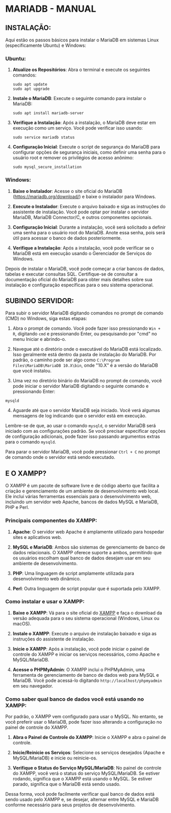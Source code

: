 # MARIADB - MANUAL
## INSTALAÇÃO:
Aqui estão os passos básicos para instalar o MariaDB em sistemas Linux (especificamente Ubuntu) e Windows:

### Ubuntu:
1. **Atualize os Repositórios**:
   Abra o terminal e execute os seguintes comandos:
   ```
   sudo apt update
   sudo apt upgrade
   ```

2. **Instale o MariaDB**:
   Execute o seguinte comando para instalar o MariaDB:
   ```
   sudo apt install mariadb-server
   ```

3. **Verifique a Instalação**:
   Após a instalação, o MariaDB deve estar em execução como um serviço. Você pode verificar isso usando:
   ```
   sudo service mariadb status
   ```

4. **Configuração Inicial**:
   Execute o script de segurança do MariaDB para configurar opções de segurança iniciais, como definir uma senha para o usuário root e remover os privilégios de acesso anônimo:
   ```
   sudo mysql_secure_installation
   ```

### Windows:
1. **Baixe o Instalador**:
   Acesse o site oficial do MariaDB (https://mariadb.org/download/) e baixe o instalador para Windows.

2. **Execute o Instalador**:
   Execute o arquivo baixado e siga as instruções do assistente de instalação. Você pode optar por instalar o servidor MariaDB, MariaDB Connector/C, e outros componentes opcionais.

3. **Configuração Inicial**:
   Durante a instalação, você será solicitado a definir uma senha para o usuário root do MariaDB. Anote essa senha, pois será útil para acessar o banco de dados posteriormente.

4. **Verifique a Instalação**:
   Após a instalação, você pode verificar se o MariaDB está em execução usando o Gerenciador de Serviços do Windows.

Depois de instalar o MariaDB, você pode começar a criar bancos de dados, tabelas e executar consultas SQL. Certifique-se de consultar a documentação oficial do MariaDB para obter mais detalhes sobre sua instalação e configuração específicas para o seu sistema operacional.

## SUBINDO SERVIDOR:
Para subir o servidor MariaDB digitando comandos no prompt de comando (CMD) no Windows, siga estas etapas:

1. Abra o prompt de comando. Você pode fazer isso pressionando `Win + R`, digitando `cmd` e pressionando Enter, ou pesquisando por "cmd" no menu Iniciar e abrindo-o.

2. Navegue até o diretório onde o executável do MariaDB está localizado. Isso geralmente está dentro da pasta de instalação do MariaDB. Por padrão, o caminho pode ser algo como `C:\Program Files\MariaDB\MariaDB 10.X\bin`, onde "10.X" é a versão do MariaDB que você instalou.

3. Uma vez no diretório binário do MariaDB no prompt de comando, você pode iniciar o servidor MariaDB digitando o seguinte comando e pressionando Enter:

```
mysqld
```

4. Aguarde até que o servidor MariaDB seja iniciado. Você verá algumas mensagens de log indicando que o servidor está em execução.

Lembre-se de que, ao usar o comando `mysqld`, o servidor MariaDB será iniciado com as configurações padrão. Se você precisar especificar opções de configuração adicionais, pode fazer isso passando argumentos extras para o comando `mysqld`.

Para parar o servidor MariaDB, você pode pressionar `Ctrl + C` no prompt de comando onde o servidor está sendo executado.

## E O XAMPP?
O XAMPP é um pacote de software livre e de código aberto que facilita a criação e gerenciamento de um ambiente de desenvolvimento web local. Ele inclui várias ferramentas essenciais para o desenvolvimento web, incluindo um servidor web Apache, bancos de dados MySQL e MariaDB, PHP e Perl.

### Principais componentes do XAMPP:
1. **Apache**: O servidor web Apache é amplamente utilizado para hospedar sites e aplicativos web.

2. **MySQL e MariaDB**: Ambos são sistemas de gerenciamento de banco de dados relacionais. O XAMPP oferece suporte a ambos, permitindo que os usuários escolham qual banco de dados desejam usar em seu ambiente de desenvolvimento.

3. **PHP**: Uma linguagem de script amplamente utilizada para desenvolvimento web dinâmico.

4. **Perl**: Outra linguagem de script popular que é suportada pelo XAMPP.

### Como instalar e usar o XAMPP:
1. **Baixe o XAMPP**: Vá para o site oficial do [XAMPP](https://www.apachefriends.org/index.html) e faça o download da versão adequada para o seu sistema operacional (Windows, Linux ou macOS).

2. **Instale o XAMPP**: Execute o arquivo de instalação baixado e siga as instruções do assistente de instalação.

3. **Inicie o XAMPP**: Após a instalação, você pode iniciar o painel de controle do XAMPP e iniciar os serviços necessários, como Apache e MySQL/MariaDB.

4. **Acesse o PHPMyAdmin**: O XAMPP inclui o PHPMyAdmin, uma ferramenta de gerenciamento de banco de dados web para MySQL e MariaDB. Você pode acessá-lo digitando `http://localhost/phpmyadmin` em seu navegador.

### Como saber qual banco de dados você está usando no XAMPP:
Por padrão, o XAMPP vem configurado para usar o MySQL. No entanto, se você preferir usar o MariaDB, pode fazer isso alterando a configuração no painel de controle do XAMPP.

1. **Abra o Painel de Controle do XAMPP**: Inicie o XAMPP e abra o painel de controle.

2. **Inicie/Reinicie os Serviços**: Selecione os serviços desejados (Apache e MySQL/MariaDB) e inicie ou reinicie-os.

3. **Verifique o Status do Serviço MySQL/MariaDB**: No painel de controle do XAMPP, você verá o status do serviço MySQL/MariaDB. Se estiver rodando, significa que o XAMPP está usando o MySQL. Se estiver parado, significa que o MariaDB está sendo usado.

Dessa forma, você pode facilmente verificar qual banco de dados está sendo usado pelo XAMPP e, se desejar, alternar entre MySQL e MariaDB conforme necessário para seus projetos de desenvolvimento.